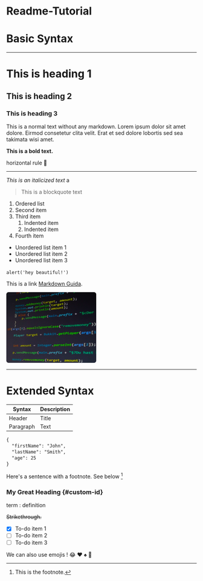 # Readme-Tutorial
# Basic Syntax

---

# This is heading 1 
## This is heading 2 
### This is heading 3 

This is a normal text without any markdown. Lorem ipsum dolor sit amet dolore. Eirmod consetetur clita velit. Erat et sed dolore lobortis sed sea takimata wisi amet. 

**This is a bold text.** 

horizontal rule  :arrow_down_small:

---

*This is an italicized text* 
a
> This is a blockquote text 

1. Ordered list  
2. Second item
3. Third item
    1. Indented item
    2. Indented item
4. Fourth item

- Unordered list item 1  
- Unordered list item 2
- Unordered list item 3

`alert('hey beautiful!')`   

This is a link [Markdown Guida](https://www.markdownguide.org/cheat-sheet/).

![Code Image](/test-img.png "code img")

---
# Extended Syntax

| Syntax | Description |
| ----------- | ----------- |
| Header | Title |
| Paragraph | Text |

```
{
  "firstName": "John",
  "lastName": "Smith",
  "age": 25
}
```

Here's a sentence with a footnote. See below [^1]

### My Great Heading {#custom-id}

term
: definition

~~Strikethrough.~~

- [x] To-do item 1
- [ ] To-do item 2
- [ ] To-do item 3

We can also use emojis ! :joy: :heart: :spades: :full_moon_with_face: 




[^1]: This is the footnote.
